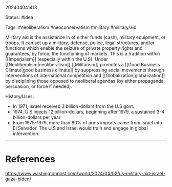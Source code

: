 202404041413

Status: #idea

Tags: #neoliberalism #neoconservatism #military #military/aid 

Military aid is the assistance in of either funds (cash), military equipment, or troops. It can set up a military, defense, police, legal structures, and/or functions which enable the seizure of private property rights and guarantees, by force, the functioning of markets. This is a tradition within [[Imperialism]] (especially within the U.S). Under [[Neoliberalism|neoliberalism]] [[Militarism]] promotes a [[Good Business Climate|good business climate]] by suppressing social movements through interventions of international competition and [[Globalization|globalization]] by disciplining those opposed to neoliberal agendas (by either propaganda, persuasion, or force if needed).

History/Uses:
- In 1971, Israel received 3 billion-dollars from the U.S govt.  
- 1974, U.S injects 12 billion-dollars, beginning after 1979, a sustained 3-4 billion-dollars per year
- From 1975-1979, more than 80% of arms imports came from Israel into El Salvador. The U.S and Israel would train and engage in global intervention.



---
# References
https://www.washingtonpost.com/world/2024/04/02/us-military-aid-israel-gaza-biden/
